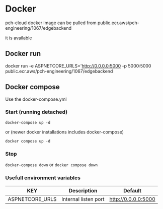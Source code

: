 # Docker 
pch-cloud docker image can be pulled from public.ecr.aws/pch-engineering/1067/edgebackend

it is available 

## Docker run 
docker run -e ASPNETCORE_URLS='http://0.0.0.0:5000 -p 5000:5000 public.ecr.aws/pch-engineering/1067/edgebackend

## Docker compose
Use the docker-compose.yml 

### Start (running detached)

`docker-compose up -d`

or (newer docker installations includes docker-compose)

`docker compose up -d`

### Stop 
`docker-compose down`
or 
`docker compose down`

### Usefull environment variables
| KEY         | Description | Default | 
| ----------- | ----------- | ------- | 
| ASPNETCORE_URLS | Internal listen port | http://0.0.0.0:5000 | 







